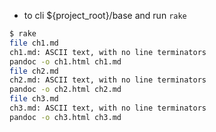 
- to cli ${project_root}/base and run `rake`

```bash
$ rake
file ch1.md
ch1.md: ASCII text, with no line terminators
pandoc -o ch1.html ch1.md
file ch2.md
ch2.md: ASCII text, with no line terminators
pandoc -o ch2.html ch2.md
file ch3.md
ch3.md: ASCII text, with no line terminators
pandoc -o ch3.html ch3.md
```